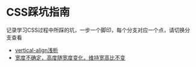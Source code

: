 # CSS踩坑指南
记录学习CSS过程中所踩的坑，一步一个脚印，每个分支对应一个点，请切换分支查看
- [vertical-align浅析](https://github.com/MyDAIDAI/css-study-guide/tree/vertical-align/vertical-align)
- [宽度不确定，高度随宽度变化，维持宽高比不变](https://github.com/MyDAIDAI/css-study-guide/tree/proportion/proportion)